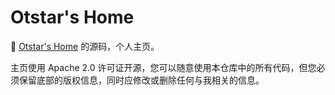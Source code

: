# Otstar's Home

:art: [Otstar's Home](https://ixk.me) 的源码，个人主页。

主页使用 Apache 2.0 许可证开源，您可以随意使用本仓库中的所有代码，但您必须保留底部的版权信息，同时应修改或删除任何与我相关的信息。
